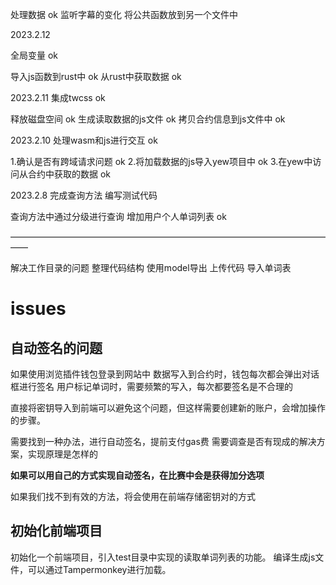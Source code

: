 
处理数据 ok
监听字幕的变化
将公共函数放到另一个文件中

2023.2.12

全局变量 ok

导入js函数到rust中 ok 
从rust中获取数据 ok 

2023.2.11
集成twcss ok

释放磁盘空间 ok 
    生成读取数据的js文件 ok
        拷贝合约信息到js文件中 ok

2023.2.10
处理wasm和js进行交互 ok

1.确认是否有跨域请求问题 ok
2.将加载数据的js导入yew项目中 ok
3.在yew中访问从合约中获取的数据 ok

2023.2.8
完成查询方法
编写测试代码

查询方法中通过分级进行查询
增加用户个人单词列表 ok

——————————————————————————————————————

解决工作目录的问题
整理代码结构 使用model导出
上传代码
导入单词表

# issues 

## 自动签名的问题

如果使用浏览插件钱包登录到网站中
数据写入到合约时，钱包每次都会弹出对话框进行签名
用户标记单词时，需要频繁的写入，每次都要签名是不合理的

直接将密钥导入到前端可以避免这个问题，但这样需要创建新的账户，会增加操作的步骤。

需要找到一种办法，进行自动签名，提前支付gas费
需要调查是否有现成的解决方案，实现原理是怎样的

**如果可以用自己的方式实现自动签名，在比赛中会是获得加分选项**

如果我们找不到有效的方法，将会使用在前端存储密钥对的方式


## 初始化前端项目

初始化一个前端项目，引入test目录中实现的读取单词列表的功能。
编译生成js文件，可以通过Tampermonkey进行加载。

## 